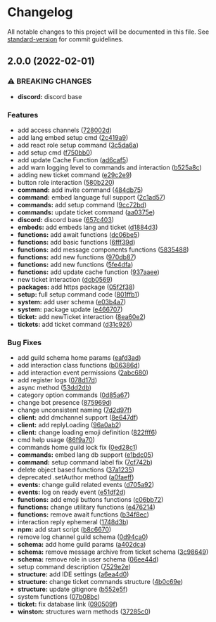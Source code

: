 # Changelog

All notable changes to this project will be documented in this file. See [standard-version](https://github.com/conventional-changelog/standard-version) for commit guidelines.

## 2.0.0 (2022-02-01)


### ⚠ BREAKING CHANGES

* **discord:** discord base

### Features

* add access channels ([728002d](https://github.com/Lionvsx/piepackerbot/commit/728002dba644eca6a99b69cb3b93a49bad688d41))
* add lang embed setup cmd ([2c419a9](https://github.com/Lionvsx/piepackerbot/commit/2c419a93b35e9fb87b68b632c1727eac07ad8d34))
* add react role setup command ([3c5da6a](https://github.com/Lionvsx/piepackerbot/commit/3c5da6aec772a22d4a641c3c495dbc7927f113ee))
* add setup cmd ([f750bb0](https://github.com/Lionvsx/piepackerbot/commit/f750bb0e6d75259ff5f03bba3c61737a3508e53e))
* add update Cache Function ([ad6caf5](https://github.com/Lionvsx/piepackerbot/commit/ad6caf51ba149c106d0250a6cfc87b51d23b4152))
* add warn logging level to commands and interaction ([b525a8c](https://github.com/Lionvsx/piepackerbot/commit/b525a8c4a9a7f19605cf40e49ee412011e69761f))
* adding new ticket command ([e29c2e9](https://github.com/Lionvsx/piepackerbot/commit/e29c2e9123dd0adddf10cff2ca7ed8f563afca58))
* button role interaction ([580b220](https://github.com/Lionvsx/piepackerbot/commit/580b22062da3b5509eb8660c805f450c2c1e767b))
* **command:** add invite command ([484db75](https://github.com/Lionvsx/piepackerbot/commit/484db7549ed23088ab4af4a8414e9c054f5ee8c8))
* **command:** embed language full support ([2c1ad57](https://github.com/Lionvsx/piepackerbot/commit/2c1ad5793d9854ed6f20ffea8402e4a3d186847a))
* **commands:** add setup command ([9cc72bd](https://github.com/Lionvsx/piepackerbot/commit/9cc72bd52808209dc9d41051ea8a31ef97167484))
* **commands:** update ticket command ([aa0375e](https://github.com/Lionvsx/piepackerbot/commit/aa0375eb018b8d977dc204524fe274e73335bddf))
* **discord:** discord base ([657c403](https://github.com/Lionvsx/piepackerbot/commit/657c403b89e3cdccbc320948274d8b09fc927fb3))
* **embeds:** add embeds lang and ticket ([d1884d3](https://github.com/Lionvsx/piepackerbot/commit/d1884d36de4d533626e9cf7a0efe2e1806b1bff4))
* **functions:** add await functions ([dc06be5](https://github.com/Lionvsx/piepackerbot/commit/dc06be54f567527b8b08b4f5931020841055e01d))
* **functions:** add basic functions ([6fff39d](https://github.com/Lionvsx/piepackerbot/commit/6fff39d95f5f061431b77886483e4fce14d54ed0))
* **functions:** add message components functions ([5835488](https://github.com/Lionvsx/piepackerbot/commit/583548870327dde33e479346ee6dc03f43476b81))
* **functions:** add new functions ([970db87](https://github.com/Lionvsx/piepackerbot/commit/970db8799ecd6581dceabedffee81ab5d2d6a170))
* **functions:** add new functions ([5fe4dfa](https://github.com/Lionvsx/piepackerbot/commit/5fe4dfac4fc14a3f2f9e08bfe40e379d916faa4f))
* **functions:** add update cache function ([937aaee](https://github.com/Lionvsx/piepackerbot/commit/937aaee633700ceb96585486cfffbbf831faa246))
* new ticket interaction ([dcb0569](https://github.com/Lionvsx/piepackerbot/commit/dcb056977c0cedbb3b6bf095989965da5b79b05c))
* **packages:** add https package ([05f2f38](https://github.com/Lionvsx/piepackerbot/commit/05f2f38313a1ec66c10935e92ef8107590c76cbf))
* **setup:** full setup command code ([801ffb1](https://github.com/Lionvsx/piepackerbot/commit/801ffb113365d56e30a76effc303daf88a4094c0))
* **system:** add user schema ([e03b4a7](https://github.com/Lionvsx/piepackerbot/commit/e03b4a7abd37a8ae3a585cbaae53bcf71d247698))
* **system:** package update ([e466707](https://github.com/Lionvsx/piepackerbot/commit/e466707b51b8ce74911d49bd3c21f847c8eb117a))
* **ticket:** add newTicket interaction ([8ea60e2](https://github.com/Lionvsx/piepackerbot/commit/8ea60e28259ed93c338f7cc66f45255fa9537e91))
* **tickets:** add ticket command ([d31c926](https://github.com/Lionvsx/piepackerbot/commit/d31c9262da13ee97cc5e7eab29859e517879df45))


### Bug Fixes

* add guild schema home params ([eafd3ad](https://github.com/Lionvsx/piepackerbot/commit/eafd3ad2e4d6986b1e7c8794206587765edcbabe))
* add interaction class functions ([b06386d](https://github.com/Lionvsx/piepackerbot/commit/b06386d6ddd4e4dcd8a7c4b49554cffaf01b98ab))
* add interaction event permissions ([2abc680](https://github.com/Lionvsx/piepackerbot/commit/2abc6806a78774e98e9010e0ec10f3f9571ccebf))
* add register logs ([078d17d](https://github.com/Lionvsx/piepackerbot/commit/078d17d9acee6063786330679aef6c09180eea52))
* async method ([53dd2db](https://github.com/Lionvsx/piepackerbot/commit/53dd2dbf2c041a37ba0307ed8bea19817229daf1))
* category option commands ([0d85a67](https://github.com/Lionvsx/piepackerbot/commit/0d85a6743953b39732cd827e24476eed61e9e8e0))
* change bot presence ([875969d](https://github.com/Lionvsx/piepackerbot/commit/875969d15081a1e942afa0a28fde94ca23903aef))
* change unconsistent naming ([7d2d97f](https://github.com/Lionvsx/piepackerbot/commit/7d2d97f20ec9120b3cad6fcdf173a3ece102be2b))
* **client:** add dmchannel support ([8e647df](https://github.com/Lionvsx/piepackerbot/commit/8e647df4178da9a25f0fb2a1d04dc2a7b27375c7))
* **client:** add replyLoading ([96a0ab2](https://github.com/Lionvsx/piepackerbot/commit/96a0ab217813c23fec98e84433604aacbe0f1008))
* **client:** change loading emoji definition ([822fff6](https://github.com/Lionvsx/piepackerbot/commit/822fff64eedfcdb150d17a0ddb20da04b1d81343))
* cmd help usage ([86f9a70](https://github.com/Lionvsx/piepackerbot/commit/86f9a70f67a0e2491abcfc68eb4c757f26fd3db5))
* commands home guild lock fix ([0ed28c1](https://github.com/Lionvsx/piepackerbot/commit/0ed28c1e21b0a4a18bb80d5f6444dd38256de1fe))
* **commands:** embed lang db support ([e1bdc05](https://github.com/Lionvsx/piepackerbot/commit/e1bdc053c65fb2d4c04ee654c523c9dbcf01a818))
* **command:** setup command label fix ([7cf742b](https://github.com/Lionvsx/piepackerbot/commit/7cf742b3e698eb7dff234f1fb8b9c076cc116cd6))
* delete object based functions ([37a1235](https://github.com/Lionvsx/piepackerbot/commit/37a12350bb1018571c431aae98a762acdf1ca485))
* deprecated .setAuthor method ([a0faeff](https://github.com/Lionvsx/piepackerbot/commit/a0faeff203ba8494c63c654bbed65a59f0248515))
* **events:** change guild related events ([d705a92](https://github.com/Lionvsx/piepackerbot/commit/d705a92632ecf4cf69f7dc6870dbbb8fd515ce4c))
* **events:** log on ready event ([e51df2d](https://github.com/Lionvsx/piepackerbot/commit/e51df2d909eb01997e504a9b39fd99944c5091dc))
* **functions:** add emoji buttons functions ([c06bb72](https://github.com/Lionvsx/piepackerbot/commit/c06bb72d6159ab7cb6037cbae9f44256fc24410f))
* **functions:** change utilitary functions ([e476214](https://github.com/Lionvsx/piepackerbot/commit/e47621427b6d6ee75f9ebdf4c0dc49a2c2f02cb5))
* **functions:** remove await functions ([b34f8ec](https://github.com/Lionvsx/piepackerbot/commit/b34f8eca6ff959555318788dd944f2d144668b9d))
* interaction reply ephemeral ([1748d3b](https://github.com/Lionvsx/piepackerbot/commit/1748d3b74acb08e61a453d37736d404e0757f190))
* **npm:** add start script ([b8c6670](https://github.com/Lionvsx/piepackerbot/commit/b8c667077402ebc155643e7393d162da7f3dbf5e))
* remove log channel guild schema ([0d94ca0](https://github.com/Lionvsx/piepackerbot/commit/0d94ca039afc0390dae434aab41e237ea06eca05))
* **schema:** add home guild params ([a402dca](https://github.com/Lionvsx/piepackerbot/commit/a402dcaffcb880892ad3091da87f8f6eca46b7de))
* **schema:** remove message archive from ticket schema ([3c98649](https://github.com/Lionvsx/piepackerbot/commit/3c98649639df66df729ffa0918d3c6b2406d1db3))
* **schema:** remove role in user schema ([06ee44d](https://github.com/Lionvsx/piepackerbot/commit/06ee44da7d0696c6fbdbfb39178c177ae482ea34))
* setup command description ([7529e2e](https://github.com/Lionvsx/piepackerbot/commit/7529e2ec92825dad99eeb6cdc2c05d6f059ecce1))
* **structure:** add IDE settings ([a6ea4d0](https://github.com/Lionvsx/piepackerbot/commit/a6ea4d02255cc7f32d2a18bb197e9f2cb79b4f7b))
* **structure:** change ticket commands structure ([4b0c69e](https://github.com/Lionvsx/piepackerbot/commit/4b0c69ecb29a7a5ddf6faad5875a6c3f860406c5))
* **structure:** update gitignore ([b552e5f](https://github.com/Lionvsx/piepackerbot/commit/b552e5fc3e7498fdf8fd99c18ea40c41c3390321))
* system functions ([07b08bc](https://github.com/Lionvsx/piepackerbot/commit/07b08bce464d4c643b38f7cd0671cf6ee5685d27))
* **ticket:** fix database link ([090509f](https://github.com/Lionvsx/piepackerbot/commit/090509f6bbb24744a4747b35b3326836b4df5bdb))
* **winston:** structures warn methods ([37285c0](https://github.com/Lionvsx/piepackerbot/commit/37285c0a982e3511c21d943a031c81aaa31785f5))
